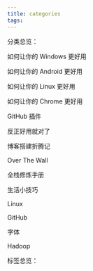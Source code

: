 ```yaml
---
title: categories
tags:
---
```


分类总览：

如何让你的 Windows 更好用

如何让你的 Android 更好用

如何让你的 Linux 更好用

如何让你的 Chrome 更好用

GitHub 插件

反正好用就对了

博客搭建折腾记

Over The Wall

全栈修炼手册

生活小技巧

Linux

GitHub

字体

Hadoop

标签总览：